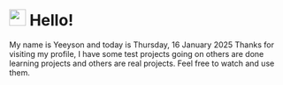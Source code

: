  <h1>
    <img src="https://emojis.slackmojis.com/emojis/images/1643510097/45343/hi.gif?1643510097" width="30"/> 
    Hello!
 </h1>
 <p>
    My name is Yeeyson and today is Thursday, 16 January 2025
    Thanks for visiting my profile, I have some test projects going on others are done learning projects and others are real projects.
    Feel free to watch and use them.
 </p>